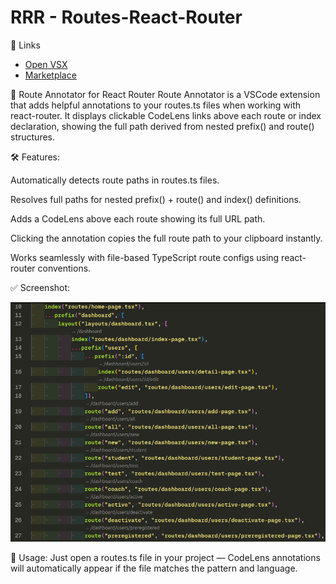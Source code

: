 # RRR - Routes-React-Router

🔗 Links

- [Open VSX](https://open-vsx.org/extension/enBonnet/routes-react-router)
- [Marketplace](https://marketplace.visualstudio.com/items?itemName=enbonnet.routes-react-router)


📍 Route Annotator for React Router
Route Annotator is a VSCode extension that adds helpful annotations to your routes.ts files when working with react-router. It displays clickable CodeLens links above each route or index declaration, showing the full path derived from nested prefix() and route() structures.

🛠 Features:

Automatically detects route paths in routes.ts files.

Resolves full paths for nested prefix() + route() and index() definitions.

Adds a CodeLens above each route showing its full URL path.

Clicking the annotation copies the full route path to your clipboard instantly.

Works seamlessly with file-based TypeScript route configs using react-router conventions.

✅ Screenshot:

![Screenshot](./images/example.png)

🔧 Usage:
Just open a routes.ts file in your project — CodeLens annotations will automatically appear if the file matches the pattern and language.